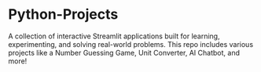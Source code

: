 # Python-Projects
A collection of interactive Streamlit applications built for learning, experimenting, and solving real-world problems. This repo includes various projects like a Number Guessing Game, Unit Converter, AI Chatbot, and more!
